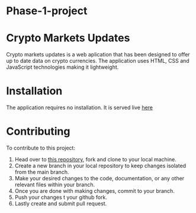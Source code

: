 # Phase-1-project

# Crypto Markets Updates
Crypto markets updates is a web aplication that has been designed to offer up to date data on crypto currencies.
The application uses HTML, CSS and JavaScript technologies making it lightweight.

# Installation
The application requires no installation. It is served live [here](https://jimmindungu3.github.io/Phase-1-project/)

# Contributing
To contribute to this project:
1. Head over to [this repository](https://github.com/jimmindungu3/Phase-1-project.git), fork and clone to your local machine.
2. Create a new branch in your local repository to keep changes isolated from the main branch.
3. Make your desired changes to the code, documentation, or any other relevant files within your branch.
4. Once you are done with making changes, commit to your branch.
5. Push your changes t your github fork.
6. Lastly create and submit pull request.
